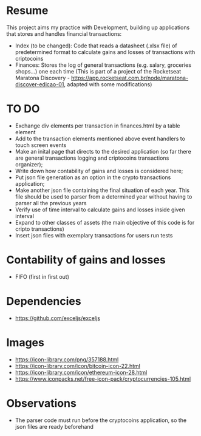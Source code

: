 # Resume

This project aims my practice with Development, building up applications that stores and handles financial transactions:
- Index (to be changed): Code that reads a datasheet (.xlsx file) of predetermined format to calculate gains and losses of transactions with criptocoins
- Finances: Stores the log of general transactions (e.g. salary, groceries shops...) one each time (This is part of a project of the Rocketseat Maratona Discovery - https://app.rocketseat.com.br/node/maratona-discover-edicao-01, adapted with some modifications)

# TO DO

- Exchange div elements per transaction in finances.html by a table element
- Add to the transaction elements mentioned above event handlers to touch screen events
- Make an inital page that directs to the desired application (so far there are general transactions logging and criptocoins transactions organizer);
- Write down how contability of gains and losses is considered here;
- Put json file generation as an option in the crypto transactions application;
- Make another json file containing the final situation of each year. This file should be used to parser from a determined year without having to parser all the previous years
- Verify use of time interval to calculate gains and losses inside given interval
- Expand to other classes of assets (the main objective of this code is for cripto transactions)
- Insert json files with exemplary transactions for users run tests

# Contability of gains and losses

- FIFO (first in first out)

# Dependencies

- https://github.com/exceljs/exceljs

# Images 

- https://icon-library.com/png/357188.html
- https://icon-library.com/icon/bitcoin-icon-22.html
- https://icon-library.com/icon/ethereum-icon-28.html
- https://www.iconpacks.net/free-icon-pack/cryptocurrencies-105.html

# Observations

- The parser code must run before the cryptocoins application, so the json files are ready beforehand